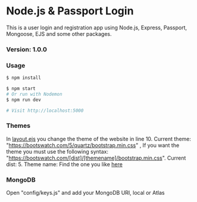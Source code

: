 # Node.js & Passport Login

This is a user login and registration app using Node.js, Express, Passport, Mongoose, EJS and some other packages.

### Version: 1.0.0

### Usage

```sh
$ npm install
```

```sh
$ npm start
# Or run with Nodemon
$ npm run dev

# Visit http://localhost:5000
```

### Themes 

In [layout.ejs](views/layout.ejs) you change the theme of the website in line 10. Current theme: "https://bootswatch.com/5/quartz/bootstrap.min.css" , If you want the theme you must use the following syntax: "https://bootswatch.com/[dist]/[themename]/bootstrap.min.css". Current dist: 5. Theme name: Find the one you like [here](https://bootswatch.com) 

### MongoDB

Open "config/keys.js" and add your MongoDB URI, local or Atlas
